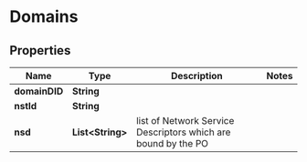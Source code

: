 # Domains

## Properties
Name | Type | Description | Notes
------------ | ------------- | ------------- | -------------
**domainDID** | **String** |  | 
**nstId** | **String** |  | 
**nsd** | **List&lt;String&gt;** | list of Network Service Descriptors which are bound by the PO | 
